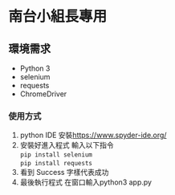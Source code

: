 # 南台小組長專用 

## 環境需求

- Python 3 
- selenium
- requests
- ChromeDriver

### 使用方式

1. python IDE 安裝<https://www.spyder-ide.org/>
2. 安裝好進入程式 輸入以下指令\
```pip install selenium```\
```pip install requests```
3. 看到 Success 字樣代表成功
4. 最後執行程式 在窗口輸入python3 app.py